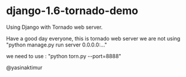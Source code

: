 django-1.6-tornado-demo
=======================

Using Django with Tornado web server.

Have a good day everyone, this is tornado web server we are not using "python manage.py run server 0.0.0.0:..."

we need to use : "python torn.py --port=8888"

@yasinaktimur
